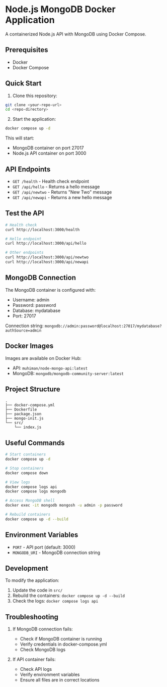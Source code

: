 # Node.js MongoDB Docker Application

A containerized Node.js API with MongoDB using Docker Compose.

## Prerequisites

- Docker
- Docker Compose

## Quick Start

1. Clone this repository:
```bash
git clone <your-repo-url>
cd <repo-directory>
```

2. Start the application:
```bash
docker compose up -d
```

This will start:
- MongoDB container on port 27017
- Node.js API container on port 3000

## API Endpoints

- `GET /health` - Health check endpoint
- `GET /api/hello` - Returns a hello message
- `GET /api/newtwo` - Returns "New Two" message
- `GET /api/newapi` - Returns a new hello message

## Test the API

```bash
# Health check
curl http://localhost:3000/health

# Hello endpoint
curl http://localhost:3000/api/hello

# Other endpoints
curl http://localhost:3000/api/newtwo
curl http://localhost:3000/api/newapi
```

## MongoDB Connection

The MongoDB container is configured with:
- Username: admin
- Password: password
- Database: mydatabase
- Port: 27017

Connection string: `mongodb://admin:password@localhost:27017/mydatabase?authSource=admin`

## Docker Images

Images are available on Docker Hub:
- API: `muhiman/node-mongo-api:latest`
- MongoDB: `mongodb/mongodb-community-server:latest`

## Project Structure

```
.
├── docker-compose.yml
├── Dockerfile
├── package.json
├── mongo-init.js
└── src/
    └── index.js
```

## Useful Commands

```bash
# Start containers
docker compose up -d

# Stop containers
docker compose down

# View logs
docker compose logs api
docker compose logs mongodb

# Access MongoDB shell
docker exec -it mongodb mongosh -u admin -p password

# Rebuild containers
docker compose up -d --build
```

## Environment Variables

- `PORT` - API port (default: 3000)
- `MONGODB_URI` - MongoDB connection string

## Development

To modify the application:
1. Update the code in `src/`
2. Rebuild the containers: `docker compose up -d --build`
3. Check the logs: `docker compose logs api`

## Troubleshooting

1. If MongoDB connection fails:
   - Check if MongoDB container is running
   - Verify credentials in docker-compose.yml
   - Check MongoDB logs

2. If API container fails:
   - Check API logs
   - Verify environment variables
   - Ensure all files are in correct locations